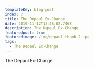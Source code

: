 ```yaml
---
templateKey: blog-post
index: 7
title: The Depaul Ex-Change
date: 2019-11-12T13:48:02.746Z
description: The Depaul Ex-Change
featuredpost: true
featuredimage: /img/depaul-thumb-2.jpg
tags:
  - The Depaul Ex-Change
---
```

The Depaul Ex-Change
